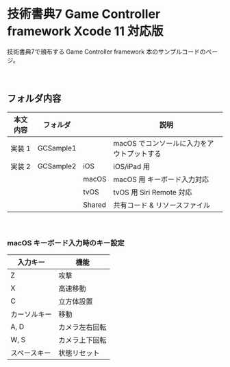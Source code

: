 # 技術書典7 Game Controller framework Xcode 11 対応版

技術書典7で頒布する Game Controller framework 本のサンプルコードのページ。

  　

## フォルダ内容

|本文内容|フォルダ||説明|
|---|---|---|---|
|実装 1|GCSample1||macOS でコンソールに入力をアウトプットする|
|実装 2|GCSample2|iOS|iOS/iPad 用|
|||macOS|macOS 用 キーボード入力対応|
|||tvOS|tvOS 用 Siri Remote 対応|
|||Shared|共有コード & リソースファイル|

  　
　
### macOS キーボード入力時のキー設定

|入力キー|機能|
|---|---|
|Z|攻撃|
|X|高速移動|
|C|立方体設置|
|カーソルキー|移動|
|A, D|カメラ左右回転|
|W, S|カメラ上下回転|
|スペースキー|状態リセット|